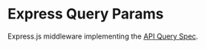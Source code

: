 # Express Query Params

Express.js middleware implementing the [API Query Spec](http://mgmco.github.io/api-query-spec/).
